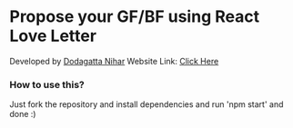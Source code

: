 # Propose your GF/BF using React Love Letter

Developed by [Dodagatta Nihar](https://instagram.com/niihaaarrrr)
Website Link: [Click Here](https://react-love-letter-v.vercel.app)

### How to use this?
Just fork the repository and install dependencies and run 'npm start' and done :)

